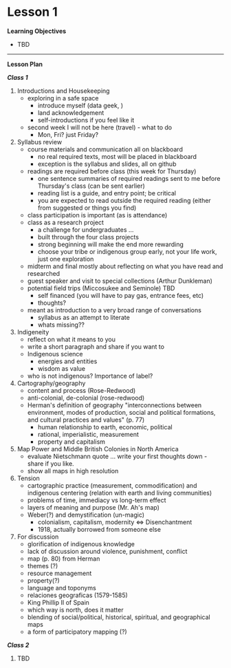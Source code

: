Lesson 1  
========

**Learning Objectives**
- TBD

---

**Lesson Plan**  

*__Class 1__*  

1. Introductions and Housekeeping  
   -   exploring in a safe space   
       -   introduce myself (data geek, )  
       -   land acknowledgement  
       -   self-introductions if you feel like it  
    - second week I will not be here (travel) - what to do  
       -   Mon, Fri? just Friday?  
2. Syllabus review  
   -   course materials and communication all on blackboard  
       -   no real required texts, most will be placed in blackboard  
       -   exception is the syllabus and slides, all on github
   -   readings are required before class (this week for Thursday)  
       -   one sentence summaries of required readings sent to me before Thursday's class (can be sent earlier)  
       -   reading list is a guide, and entry point; be critical  
       -   you are expected to read outside the required reading (either from suggested or things you find)  
   -   class participation is important (as is attendance)  
   -   class as a research project  
       -   a challenge for undergraduates ...  
       -   built through the four class projects  
       -   strong beginning will make the end more rewarding  
       -   choose your tribe or indigenous group early, not your life work, just one exploration  
   -   midterm and final mostly about reflecting on what you have read and researched  
   -   guest speaker and visit to special collections (Arthur Dunkleman)  
   -   potential field trips (Miccosukee and Seminole) TBD  
       -   self financed (you will have to pay gas, entrance fees, etc)  
       -   thoughts?  
   -   meant as introduction to a very broad range of conversations  
       -   syllabus as an attempt to literate  
       -   whats missing??   
3. Indigeneity  
   -   reflect on what it means to you  
   -   write a short paragraph and share if you want to  
   -   Indigenous science
       -   energies and entities
       -   wisdom as value
   -   who is not indigenous? Importance of label?
4. Cartography/geography  
   -   content and process (Rose-Redwood)  
   -   anti-colonial, de-colonial (rose-redwood)  
   -   Herman's definition of geography "interconnections between environment, modes of production, social and political formations, and cultural practices and values" (p. 77)  
       -   human relationship to earth, economic, political  
       -   rational, imperialistic, measurement  
       -   property and capitalism  
3. Map Power and Middle British Colonies in North America 
   -   evaluate Nietschmann quote ... write your first thoughts down - share if you like.
   -   show all maps in high resolution
6. Tension
   -   cartographic practice (measurement, commodification) and indigenous centering (relation with earth and living communities)  
   -   problems of time, immediacy vs long-term effect  
   -   layers of meaning and purpose (Mr. Ah's map)  
   -   Weber(?) and demystification (un-magic)
       -   colonialism, capitalism, modernity <=> Disenchantment
       -   1918, actually borrowed from someone else
7. For discussion
   -   glorification of indigenous knowledge
   -   lack of discussion around violence, punishment, conflict
   -   map (p. 80) from Herman
   -   themes (?)
      -   resource management
      -   property(?)
      -   language and toponyms
   -   relaciones geograficas (1579-1585)
      -   King Phillip II of Spain
      -   which way is north, does it matter
      -   blending of social/political, historical, spiritual, and geographical maps
      -   a form of participatory mapping (?)

*__Class 2__*  

1. TBD


